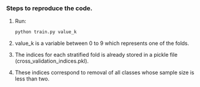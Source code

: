 ### Steps to reproduce the code.
1. Run: 
    ```bash
    python train.py value_k
    ```

2. value_k is a variable between 0 to 9 which represents one of the folds.
3. The indices for each stratified fold is already stored in a pickle file (cross_validation_indices.pkl).
4. These indices correspond to removal of all classes whose sample size is less than two. 
